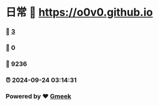 # 日常 :link: https://o0v0.github.io 
### :page_facing_up: [3](https://o0v0.github.io/tag.html) 
### :speech_balloon: 0 
### :hibiscus: 9236 
### :alarm_clock: 2024-09-24 03:14:31 
### Powered by :heart: [Gmeek](https://github.com/Meekdai/Gmeek)
